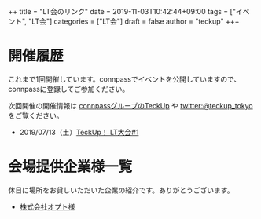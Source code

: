 ++
title = "LT会のリンク"
date = 2019-11-03T10:42:44+09:00
tags = ["イベント", "LT会"]
categories = ["LT会"]
draft = false
author = "teckup"
+++

# 開催履歴

これまで1回開催しています。connpassでイベントを公開していますので、connpassに登録してご参加ください。

次回開催の開催情報は [connpassグループのTeckUp](https://teckup-tokyo.connpass.com/) や [twitter:@teckup_tokyo](https://twitter.com/teckup_tokyo) をご覧ください。

* 2019/07/13（土）[TeckUp！ LT大会#1](https://teckup-tokyo.connpass.com/event/135468/)

# 会場提供企業様一覧

休日に場所をお貸しいただいた企業の紹介です。ありがとうございます。

* [株式会社オプト様](https://www.opt.ne.jp/)

